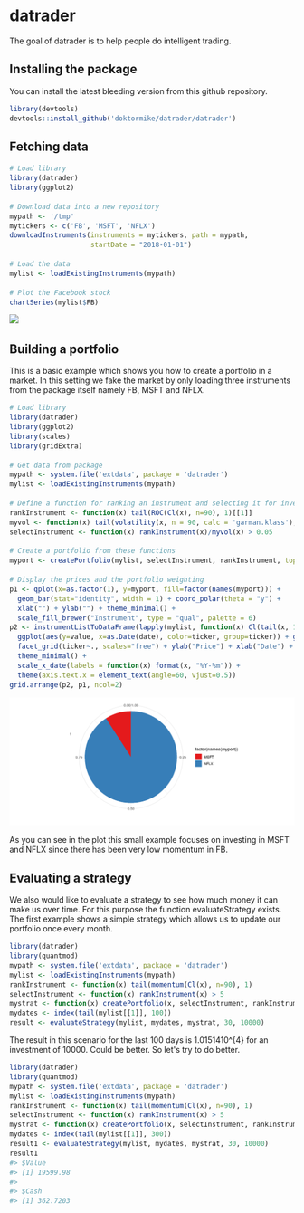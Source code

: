 datrader
========

The goal of datrader is to help people do intelligent trading.

Installing the package
----------------------

You can install the latest bleeding version from this github repository.

``` r
library(devtools)
devtools::install_github('doktormike/datrader/datrader')
```

Fetching data
-------------

``` r
# Load library
library(datrader)
library(ggplot2)

# Download data into a new repository
mypath <- '/tmp'
mytickers <- c('FB', 'MSFT', 'NFLX')
downloadInstruments(instruments = mytickers, path = mypath, 
                    startDate = "2018-01-01")

# Load the data
mylist <- loadExistingInstruments(mypath)

# Plot the Facebook stock
chartSeries(mylist$FB)
```

![](README-datafetching-1.png)

Building a portfolio
--------------------

This is a basic example which shows you how to create a portfolio in a market. In this setting we fake the market by only loading three instruments from the package itself namely FB, MSFT and NFLX.

``` r
# Load library
library(datrader)
library(ggplot2)
library(scales)
library(gridExtra)

# Get data from package
mypath <- system.file('extdata', package = 'datrader')
mylist <- loadExistingInstruments(mypath)

# Define a function for ranking an instrument and selecting it for investment
rankInstrument <- function(x) tail(ROC(Cl(x), n=90), 1)[[1]]
myvol <- function(x) tail(volatility(x, n = 90, calc = 'garman.klass'), 1)[[1]]
selectInstrument <- function(x) rankInstrument(x)/myvol(x) > 0.05

# Create a portfolio from these functions
myport <- createPortfolio(mylist, selectInstrument, rankInstrument, topN=3)

# Display the prices and the portfolio weighting
p1 <- qplot(x=as.factor(1), y=myport, fill=factor(names(myport))) + 
  geom_bar(stat="identity", width = 1) + coord_polar(theta = "y") + 
  xlab("") + ylab("") + theme_minimal() + 
  scale_fill_brewer("Instrument", type = "qual", palette = 6)
p2 <- instrumentListToDataFrame(lapply(mylist, function(x) Cl(tail(x, 100)))) %>%
  ggplot(aes(y=value, x=as.Date(date), color=ticker, group=ticker)) + geom_line() + 
  facet_grid(ticker~., scales="free") + ylab("Price") + xlab("Date") + 
  theme_minimal() + 
  scale_x_date(labels = function(x) format(x, "%Y-%m")) +
  theme(axis.text.x = element_text(angle=60, vjust=0.5))
grid.arrange(p2, p1, ncol=2)
```

![](README-portfoliocreation-1.png)

As you can see in the plot this small example focuses on investing in MSFT and NFLX since there has been very low momentum in FB.

Evaluating a strategy
---------------------

We also would like to evaluate a strategy to see how much money it can make us over time. For this purpose the function evaluateStrategy exists. The first example shows a simple strategy which allows us to update our portfolio once every month.

``` r
library(datrader)
library(quantmod)
mypath <- system.file('extdata', package = 'datrader')
mylist <- loadExistingInstruments(mypath)
rankInstrument <- function(x) tail(momentum(Cl(x), n=90), 1)
selectInstrument <- function(x) rankInstrument(x) > 5
mystrat <- function(x) createPortfolio(x, selectInstrument, rankInstrument, 50)
mydates <- index(tail(mylist[[1]], 100))
result <- evaluateStrategy(mylist, mydates, mystrat, 30, 10000)
```

The result in this scenario for the last 100 days is 1.0151410^{4} for an investment of 10000. Could be better. So let's try to do better.

``` r
library(datrader)
library(quantmod)
mypath <- system.file('extdata', package = 'datrader')
mylist <- loadExistingInstruments(mypath)
rankInstrument <- function(x) tail(momentum(Cl(x), n=90), 1)
selectInstrument <- function(x) rankInstrument(x) > 5
mystrat <- function(x) createPortfolio(x, selectInstrument, rankInstrument, 50)
mydates <- index(tail(mylist[[1]], 300))
result1 <- evaluateStrategy(mylist, mydates, mystrat, 30, 10000)
result1
#> $Value
#> [1] 19599.98
#> 
#> $Cash
#> [1] 362.7203
```
